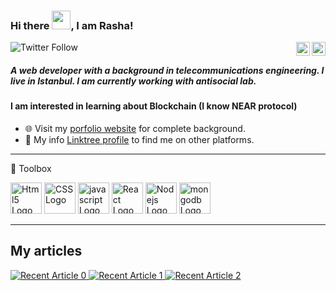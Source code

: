 ### Hi there <img src="https://raw.githubusercontent.com/MartinHeinz/MartinHeinz/master/wave.gif" width="30px" height="30px">, I am Rasha! 


![Twitter Follow](https://img.shields.io/twitter/follow/rashalabelle?label=Follow%20me)
<a href="https://twitter.com/rashalabelle" target="_blank" rel="nofollow"><img align="right" alt="Rasha's Twitter" width="22px" src="https://cdn.jsdelivr.net/npm/simple-icons@v3/icons/twitter.svg" /></a><a href="https://www.linkedin.com/in/rasha-abdulrazzak/" target="_blank" rel="nofollow"><img align="right" alt="Rasha's Linkdein" width="22px" src="https://cdn.jsdelivr.net/npm/simple-icons@v3/icons/linkedin.svg" /></a>

##### A web developer with a background in telecommunications engineering. I live in Istanbul. I am currently working with antisocial lab. 
#### I am interested in learning about  Blockchain (I know NEAR protocol)

- 🌐 Visit my [porfolio website](https://rashaabdulrazzak.github.io/my-profile/#/) for complete background.
- 👨 My info [Linktree profile](https://linktr.ee/rashaabdulrazzak) to find me on other platforms.


---

🧰 Toolbox

<img src="https://cdn.worldvectorlogo.com/logos/html5-2.svg" alt="Html5 Logo" width="50" height="50"/> <img src="https://cdn.worldvectorlogo.com/logos/css3.svg" alt="CSS Logo" width="50" height="50"/> <img src="https://cdn.worldvectorlogo.com/logos/logo-javascript.svg" alt="javascript Logo" width="50" height="50"/> <img src="https://cdn.worldvectorlogo.com/logos/react-2.svg" alt="React Logo" width="50" height="50"/> <img src="https://cdn.worldvectorlogo.com/logos/nodejs-1.svg" alt="Nodejs Logo" width="50" height="50"/> <img src="https://cdn.worldvectorlogo.com/logos/mongodb-icon-1.svg" alt="mongodb Logo" width="50" height="50"/>

---




## My articles
<a target="_blank" href="https://github-readme-medium-recent-article.vercel.app/medium/@rasha-abdulrazzak/0"><img src="https://github-readme-medium-recent-article.vercel.app/medium/@rasha-abdulrazzak/0" alt="Recent Article 0"> 
  <a target="_blank" href="https://github-readme-medium-recent-article.vercel.app/medium/@rasha-abdulrazzak/1"><img src="https://github-readme-medium-recent-article.vercel.app/medium/@rasha-abdulrazzak/1" alt="Recent Article 1"> 
<a target="_blank" href="https://github-readme-medium-recent-article.vercel.app/medium/@rasha-abdulrazzak/2"><img src="https://github-readme-medium-recent-article.vercel.app/medium/@rasha-abdulrazzak/2" alt="Recent Article 2"> 
<!--
**rashaabdulrazzak/rashaabdulrazzak** is a ✨ _special_ ✨ repository because its `README.md` (this file) appears on your GitHub profile.

Here are some ideas to get you started:

- 🔭 I’m currently working on ...
- 🌱 I’m currently learning ...
- 👯 I’m looking to collaborate on ...
- 🤔 I’m looking for help with ...
- 💬 Ask me about ...
- 📫 How to reach me: ...
- 😄 Pronouns: ...
- ⚡ Fun fact: ...
-->
